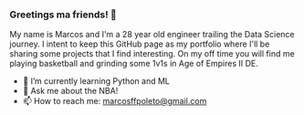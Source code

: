 ### Greetings ma friends! 👋


My name is Marcos and I'm a 28 year old engineer trailing the Data Science journey. I intent to keep this GitHub page as my portfolio where I'll be sharing some projects that I find interesting. On my off time you will find me playing basketball and grinding some 1v1s in Age of Empires II DE. 

- 🌱 I’m currently learning Python and ML
- 💬 Ask me about the NBA!
- 📫 How to reach me: marcosffpoleto@gmail.com

